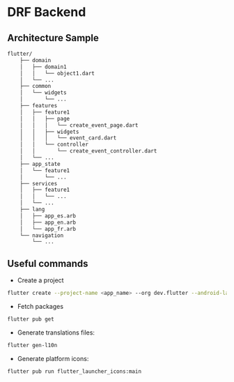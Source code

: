 # DRF Backend

## Architecture Sample

~~~bash
flutter/
    ├── domain
    │   ├── domain1
    │   │   └── object1.dart
    │   └── ...
    ├── common
    │   └── widgets
    │       └── ...
    ├── features
    │   ├── feature1
    │   │   ├── page
    │   │   │   └── create_event_page.dart
    │   │   ├── widgets
    │   │   │   └── event_card.dart
    │   │   └── controller
    │   │       └── create_event_controller.dart
    │   └── ...
    ├── app_state
    │   └── feature1
    │       └── ...
    ├── services
    │   ├── feature1
    │   │   └── ...
    │   └── ...
    ├── lang
    │   ├── app_es.arb
    │   ├── app_en.arb
    │   └── app_fr.arb
    └── navigation
        └── ...
~~~

## Useful commands

* Create a project

~~~bash
flutter create --project-name <app_name> --org dev.flutter --android-language java --ios-language objc <dir_name>
~~~

* Fetch packages

~~~bash
flutter pub get
~~~

* Generate translations files:

~~~bash
flutter gen-l10n
~~~

* Generate platform icons:

~~~bash
flutter pub run flutter_launcher_icons:main
~~~
